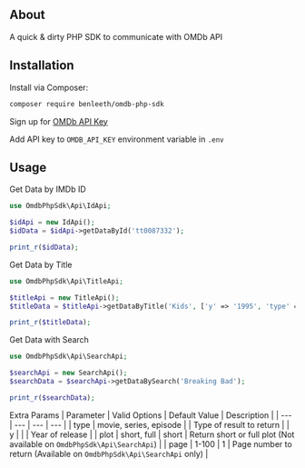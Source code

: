 
## About
A quick & dirty PHP SDK to communicate with OMDb API

## Installation
 Install via Composer:
```bash
composer require benleeth/omdb-php-sdk
```

Sign up for [OMDb API Key](https://www.omdbapi.com/apikey.aspx)

Add API key to `OMDB_API_KEY` environment variable in `.env`

## Usage
Get Data by IMDb ID
```php
use OmdbPhpSdk\Api\IdApi;

$idApi = new IdApi();
$idData = $idApi->getDataById('tt0087332');

print_r($idData);
```

Get Data by Title
```php
use OmdbPhpSdk\Api\TitleApi;

$titleApi = new TitleApi();
$titleData = $titleApi->getDataByTitle('Kids', ['y' => '1995', 'type' => 'movie']);

print_r($titleData);
```

Get Data with Search
```php
use OmdbPhpSdk\Api\SearchApi;

$searchApi = new SearchApi();
$searchData = $searchApi->getDataBySearch('Breaking Bad');

print_r($searchData);
```

Extra Params
| Parameter | Valid Options | Default Value | Description |
| --- | --- | --- | --- |
| type | movie, series, episode | | Type of result to return |
| y | | | Year of release |
| plot | short, full | short | Return short or full plot (Not available on `OmdbPhpSdk\Api\SearchApi`) |
| page | 1-100 | 1 | Page number to return (Available on `OmdbPhpSdk\Api\SearchApi` only) |